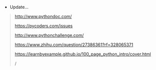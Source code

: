 * Update...

> http://www.pythondoc.com/
> 
> https://pycoders.com/issues
> 
> http://www.pythonchallenge.com/
> 
> https://www.zhihu.com/question/27386361?rf=328065371
> 
> https://learnbyexample.github.io/100_page_python_intro/cover.html
>
> /
